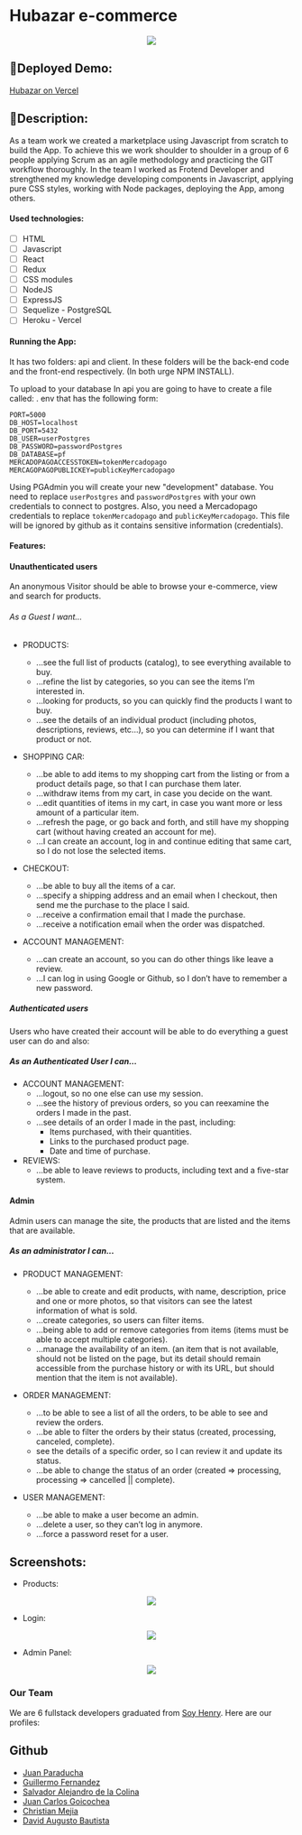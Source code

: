 # Hubazar e-commerce

<p align="center">
  <img src="./hubazar-home.jpg" />
</p>

## 📝Deployed Demo:
<a href="https://hubazar.vercel.app/">Hubazar on Vercel</a>

## 📝Description:

As a team work we created a marketplace using Javascript from scratch to build the App. To achieve this we work shoulder to shoulder in a group of 6 people applying Scrum as an agile methodology and practicing the GIT workflow thoroughly. In the team I worked as Frotend Developer and strengthened my knowledge developing components in Javascript, applying pure CSS styles, working with Node packages, deploying the App, among others.

#### Used technologies:
- [ ] HTML
- [ ] Javascript
- [ ] React
- [ ] Redux
- [ ] CSS modules
- [ ] NodeJS
- [ ] ExpressJS
- [ ] Sequelize - PostgreSQL
- [ ] Heroku - Vercel

#### Running the App:

It has two folders: api and client. In these folders will be the back-end code and the front-end respectively. (In both urge NPM INSTALL).

To upload to your database In api you are going to have to create a file called: . env that has the following form:

```
PORT=5000
DB_HOST=localhost
DB_PORT=5432
DB_USER=userPostgres
DB_PASSWORD=passwordPostgres
DB_DATABASE=pf
MERCADOPAGOACCESSTOKEN=tokenMercadopago
MERCAGOPAGOPUBLICKEY=publicKeyMercadopago
```

Using PGAdmin you will create your new "development" database.
You need to replace `userPostgres` and `passwordPostgres` with your own credentials to connect to postgres. Also, you need a Mercadopago credentials to replace `tokenMercadopago` and `publicKeyMercadopago`. This file will be ignored by github as it contains sensitive information (credentials).

#### Features:

#### Unauthenticated users

An anonymous Visitor should be able to browse your e-commerce, view and search for products.

###### As a Guest I want...

- PRODUCTS:
    + ...see the full list of products (catalog), to see everything available to buy.
    + ...refine the list by categories, so you can see the items I’m interested in.
    + ...looking for products, so you can quickly find the products I want to buy.
    + ...see the details of an individual product (including photos, descriptions, reviews, etc...), so you can determine if I want that product or not.

- SHOPPING CAR:
    + ...be able to add items to my shopping cart from the listing or from a product details page, so that I can purchase them later.
    + ...withdraw items from my cart, in case you decide on the want.
    + ...edit quantities of items in my cart, in case you want more or less amount of a particular item.
    + ...refresh the page, or go back and forth, and still have my shopping cart (without having created an account for me).
    + ...I can create an account, log in and continue editing that same cart, so I do not lose the selected items.
- CHECKOUT:
    + ...be able to buy all the items of a car.
    + ...specify a shipping address and an email when I checkout, then send me the purchase to the place I said.
    + ...receive a confirmation email that I made the purchase.
    + ...receive a notification email when the order was dispatched.
- ACCOUNT MANAGEMENT:
    + ...can create an account, so you can do other things like leave a review.
    + ...I can log in using Google or Github, so I don’t have to remember a new password.

##### Authenticated users

Users who have created their account will be able to do everything a guest user can do and also:

##### As an Authenticated User I can...

- ACCOUNT MANAGEMENT:
    + ...logout, so no one else can use my session.
    + ...see the history of previous orders, so you can reexamine the orders I made in the past.
    + ...see details of an order I made in the past, including:
        * Items purchased, with their quantities.
        * Links to the purchased product page.
        * Date and time of purchase.
- REVIEWS:
    + ...be able to leave reviews to products, including text and a five-star system.

#### Admin

Admin users can manage the site, the products that are listed and the items that are available.

##### As an administrator I can...

- PRODUCT MANAGEMENT:
    + ...be able to create and edit products, with name, description, price and one or more photos, so that visitors can see the latest information of what is sold.
    + ...create categories, so users can filter items.
    + ...being able to add or remove categories from items (items must be able to accept multiple categories).
    + ...manage the availability of an item. (an item that is not available, should not be listed on the page, but its detail should remain accessible from the purchase history or with its URL, but should mention that the item is not available).

- ORDER MANAGEMENT:
    + ...to be able to see a list of all the orders, to be able to see and review the orders.
    + ...be able to filter the orders by their status (created, processing, canceled, complete).
    + see the details of a specific order, so I can review it and update its status.
    + ...be able to change the status of an order (created => processing, processing => cancelled || complete).

- USER MANAGEMENT:
    + ...be able to make a user become an admin.
    + ...delete a user, so they can’t log in anymore.
    + ...force a password reset for a user.


## Screenshots:
- Products:
<p align="center">
  <img src="./hubazar.jpg" />
</p>

- Login:
<p align="center">
  <img src="./hubazar-login.jpg" />
</p>

- Admin Panel:
<p align="center">
  <img src="./hubazar-admin-panel.jpg" />
</p>

### Our Team
We are 6 fullstack developers graduated from [Soy Henry](https://www.soyhenry.com/). Here are our profiles: 

## Github
- [Juan Paraducha](https://github.com/jparaducha)
- [Guillermo Fernandez](https://github.com/Midorihtml)
- [Salvador Alejandro de la Colina](https://github.com/DeLaColinaSalvador)
- [Juan Carlos Goicochea](https://github.com/juangoicochea)
- [Christian Mejia](https://github.com/tenhitokiri)
- [David Augusto Bautista](https://github.com/davidbau22)
